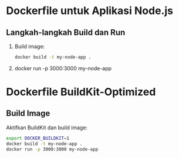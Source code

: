 # Dockerfile untuk Aplikasi Node.js

## Langkah-langkah Build dan Run
1. Build image:
   ```bash
   docker build -t my-node-app .

2. docker run -p 3000:3000 my-node-app

# Dockerfile BuildKit-Optimized

## Build Image
Aktifkan BuildKit dan build image:

```bash
export DOCKER_BUILDKIT=1
docker build -t my-node-app .
docker run -p 3000:3000 my-node-app

